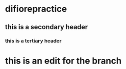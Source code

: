 # difiorepractice
## this is a secondary header
### this is a tertiary header
# this is an edit for the branch
